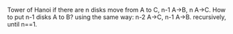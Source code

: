 Tower of Hanoi
if there are n disks move from A to C, n-1 A->B, n A->C.
How to put n-1 disks A to B?
using the same way: n-2 A->C, n-1 A->B.
recursively, until n==1.